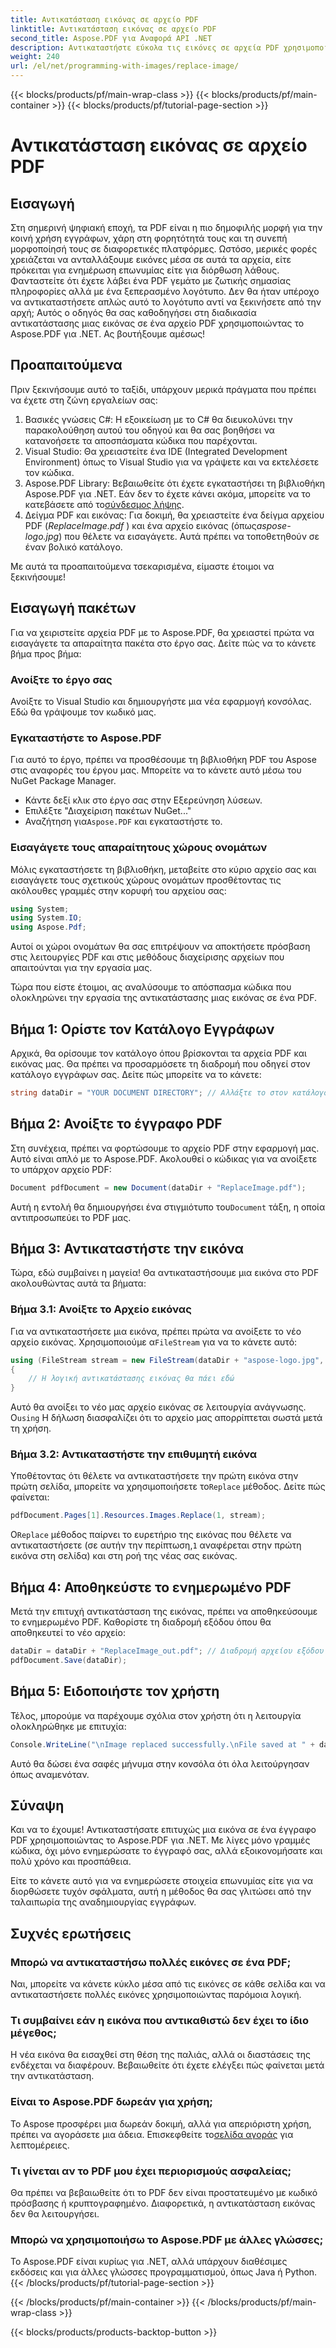 ```yaml
---
title: Αντικατάσταση εικόνας σε αρχείο PDF
linktitle: Αντικατάσταση εικόνας σε αρχείο PDF
second_title: Aspose.PDF για Αναφορά API .NET
description: Αντικαταστήστε εύκολα τις εικόνες σε αρχεία PDF χρησιμοποιώντας το Aspose.PDF για .NET. Ακολουθήστε αυτόν τον οδηγό για οδηγίες βήμα προς βήμα και βελτιώστε τις δεξιότητές σας στη διαχείριση PDF.
weight: 240
url: /el/net/programming-with-images/replace-image/
---
```


{{< blocks/products/pf/main-wrap-class >}}
{{< blocks/products/pf/main-container >}}
{{< blocks/products/pf/tutorial-page-section >}}

# Αντικατάσταση εικόνας σε αρχείο PDF

## Εισαγωγή

Στη σημερινή ψηφιακή εποχή, τα PDF είναι η πιο δημοφιλής μορφή για την κοινή χρήση εγγράφων, χάρη στη φορητότητά τους και τη συνεπή μορφοποίησή τους σε διαφορετικές πλατφόρμες. Ωστόσο, μερικές φορές χρειάζεται να ανταλλάξουμε εικόνες μέσα σε αυτά τα αρχεία, είτε πρόκειται για ενημέρωση επωνυμίας είτε για διόρθωση λάθους. Φανταστείτε ότι έχετε λάβει ένα PDF γεμάτο με ζωτικής σημασίας πληροφορίες αλλά με ένα ξεπερασμένο λογότυπο. Δεν θα ήταν υπέροχο να αντικαταστήσετε απλώς αυτό το λογότυπο αντί να ξεκινήσετε από την αρχή; Αυτός ο οδηγός θα σας καθοδηγήσει στη διαδικασία αντικατάστασης μιας εικόνας σε ένα αρχείο PDF χρησιμοποιώντας το Aspose.PDF για .NET. Ας βουτήξουμε αμέσως!

## Προαπαιτούμενα

Πριν ξεκινήσουμε αυτό το ταξίδι, υπάρχουν μερικά πράγματα που πρέπει να έχετε στη ζώνη εργαλείων σας:

1. Βασικές γνώσεις C#: Η εξοικείωση με το C# θα διευκολύνει την παρακολούθηση αυτού του οδηγού και θα σας βοηθήσει να κατανοήσετε τα αποσπάσματα κώδικα που παρέχονται.
2. Visual Studio: Θα χρειαστείτε ένα IDE (Integrated Development Environment) όπως το Visual Studio για να γράψετε και να εκτελέσετε τον κώδικα.
3.  Aspose.PDF Library: Βεβαιωθείτε ότι έχετε εγκαταστήσει τη βιβλιοθήκη Aspose.PDF για .NET. Εάν δεν το έχετε κάνει ακόμα, μπορείτε να το κατεβάσετε από το[σύνδεσμος λήψης](https://releases.aspose.com/pdf/net/).
4. Δείγμα PDF και εικόνας: Για δοκιμή, θα χρειαστείτε ένα δείγμα αρχείου PDF (*ReplaceImage.pdf* ) και ένα αρχείο εικόνας (όπως*aspose-logo.jpg*) που θέλετε να εισαγάγετε. Αυτά πρέπει να τοποθετηθούν σε έναν βολικό κατάλογο.

Με αυτά τα προαπαιτούμενα τσεκαρισμένα, είμαστε έτοιμοι να ξεκινήσουμε! 

## Εισαγωγή πακέτων

Για να χειριστείτε αρχεία PDF με το Aspose.PDF, θα χρειαστεί πρώτα να εισαγάγετε τα απαραίτητα πακέτα στο έργο σας. Δείτε πώς να το κάνετε βήμα προς βήμα:

### Ανοίξτε το έργο σας

Ανοίξτε το Visual Studio και δημιουργήστε μια νέα εφαρμογή κονσόλας. Εδώ θα γράψουμε τον κωδικό μας.

### Εγκαταστήστε το Aspose.PDF

Για αυτό το έργο, πρέπει να προσθέσουμε τη βιβλιοθήκη PDF του Aspose στις αναφορές του έργου μας. Μπορείτε να το κάνετε αυτό μέσω του NuGet Package Manager. 

- Κάντε δεξί κλικ στο έργο σας στην Εξερεύνηση λύσεων.
- Επιλέξτε "Διαχείριση πακέτων NuGet..."
-  Αναζήτηση για`Aspose.PDF` και εγκαταστήστε το.

### Εισαγάγετε τους απαραίτητους χώρους ονομάτων 

Μόλις εγκαταστήσετε τη βιβλιοθήκη, μεταβείτε στο κύριο αρχείο σας και εισαγάγετε τους σχετικούς χώρους ονομάτων προσθέτοντας τις ακόλουθες γραμμές στην κορυφή του αρχείου σας:

```csharp
using System;
using System.IO;
using Aspose.Pdf;
```

Αυτοί οι χώροι ονομάτων θα σας επιτρέψουν να αποκτήσετε πρόσβαση στις λειτουργίες PDF και στις μεθόδους διαχείρισης αρχείων που απαιτούνται για την εργασία μας.

Τώρα που είστε έτοιμοι, ας αναλύσουμε το απόσπασμα κώδικα που ολοκληρώνει την εργασία της αντικατάστασης μιας εικόνας σε ένα PDF. 

## Βήμα 1: Ορίστε τον Κατάλογο Εγγράφων

Αρχικά, θα ορίσουμε τον κατάλογο όπου βρίσκονται τα αρχεία PDF και εικόνας μας. Θα πρέπει να προσαρμόσετε τη διαδρομή που οδηγεί στον κατάλογο εγγράφων σας. Δείτε πώς μπορείτε να το κάνετε:

```csharp
string dataDir = "YOUR DOCUMENT DIRECTORY"; // Αλλάξτε το στον κατάλογό σας
```

## Βήμα 2: Ανοίξτε το έγγραφο PDF

Στη συνέχεια, πρέπει να φορτώσουμε το αρχείο PDF στην εφαρμογή μας. Αυτό είναι απλό με το Aspose.PDF. Ακολουθεί ο κώδικας για να ανοίξετε το υπάρχον αρχείο PDF:

```csharp
Document pdfDocument = new Document(dataDir + "ReplaceImage.pdf");
```

 Αυτή η εντολή θα δημιουργήσει ένα στιγμιότυπο του`Document` τάξη, η οποία αντιπροσωπεύει το PDF μας.

## Βήμα 3: Αντικαταστήστε την εικόνα

Τώρα, εδώ συμβαίνει η μαγεία! Θα αντικαταστήσουμε μια εικόνα στο PDF ακολουθώντας αυτά τα βήματα:

### Βήμα 3.1: Ανοίξτε το Αρχείο εικόνας

 Για να αντικαταστήσετε μια εικόνα, πρέπει πρώτα να ανοίξετε το νέο αρχείο εικόνας. Χρησιμοποιούμε α`FileStream` για να το κάνετε αυτό:

```csharp
using (FileStream stream = new FileStream(dataDir + "aspose-logo.jpg", FileMode.Open))
{
    // Η λογική αντικατάστασης εικόνας θα πάει εδώ
}
```

 Αυτό θα ανοίξει το νέο μας αρχείο εικόνας σε λειτουργία ανάγνωσης. Ο`using` Η δήλωση διασφαλίζει ότι το αρχείο μας απορρίπτεται σωστά μετά τη χρήση.

### Βήμα 3.2: Αντικαταστήστε την επιθυμητή εικόνα

 Υποθέτοντας ότι θέλετε να αντικαταστήσετε την πρώτη εικόνα στην πρώτη σελίδα, μπορείτε να χρησιμοποιήσετε το`Replace` μέθοδος. Δείτε πώς φαίνεται:

```csharp
pdfDocument.Pages[1].Resources.Images.Replace(1, stream);
```

 Ο`Replace` μέθοδος παίρνει το ευρετήριο της εικόνας που θέλετε να αντικαταστήσετε (σε αυτήν την περίπτωση,`1` αναφέρεται στην πρώτη εικόνα στη σελίδα) και στη ροή της νέας σας εικόνας.

## Βήμα 4: Αποθηκεύστε το ενημερωμένο PDF

Μετά την επιτυχή αντικατάσταση της εικόνας, πρέπει να αποθηκεύσουμε το ενημερωμένο PDF. Καθορίστε τη διαδρομή εξόδου όπου θα αποθηκευτεί το νέο αρχείο:

```csharp
dataDir = dataDir + "ReplaceImage_out.pdf"; // Διαδρομή αρχείου εξόδου
pdfDocument.Save(dataDir);
```

## Βήμα 5: Ειδοποιήστε τον χρήστη

Τέλος, μπορούμε να παρέχουμε σχόλια στον χρήστη ότι η λειτουργία ολοκληρώθηκε με επιτυχία:

```csharp
Console.WriteLine("\nImage replaced successfully.\nFile saved at " + dataDir);
```

Αυτό θα δώσει ένα σαφές μήνυμα στην κονσόλα ότι όλα λειτούργησαν όπως αναμενόταν.

## Σύναψη

Και να το έχουμε! Αντικαταστήσατε επιτυχώς μια εικόνα σε ένα έγγραφο PDF χρησιμοποιώντας το Aspose.PDF για .NET. Με λίγες μόνο γραμμές κώδικα, όχι μόνο ενημερώσατε το έγγραφό σας, αλλά εξοικονομήσατε και πολύ χρόνο και προσπάθεια. 

Είτε το κάνετε αυτό για να ενημερώσετε στοιχεία επωνυμίας είτε για να διορθώσετε τυχόν σφάλματα, αυτή η μέθοδος θα σας γλιτώσει από την ταλαιπωρία της αναδημιουργίας εγγράφων.

## Συχνές ερωτήσεις

### Μπορώ να αντικαταστήσω πολλές εικόνες σε ένα PDF;
Ναι, μπορείτε να κάνετε κύκλο μέσα από τις εικόνες σε κάθε σελίδα και να αντικαταστήσετε πολλές εικόνες χρησιμοποιώντας παρόμοια λογική.

### Τι συμβαίνει εάν η εικόνα που αντικαθιστώ δεν έχει το ίδιο μέγεθος;
Η νέα εικόνα θα εισαχθεί στη θέση της παλιάς, αλλά οι διαστάσεις της ενδέχεται να διαφέρουν. Βεβαιωθείτε ότι έχετε ελέγξει πώς φαίνεται μετά την αντικατάσταση.

### Είναι το Aspose.PDF δωρεάν για χρήση;
 Το Aspose προσφέρει μια δωρεάν δοκιμή, αλλά για απεριόριστη χρήση, πρέπει να αγοράσετε μια άδεια. Επισκεφθείτε το[σελίδα αγοράς](https://purchase.aspose.com/buy) για λεπτομέρειες.

### Τι γίνεται αν το PDF μου έχει περιορισμούς ασφαλείας;
Θα πρέπει να βεβαιωθείτε ότι το PDF δεν είναι προστατευμένο με κωδικό πρόσβασης ή κρυπτογραφημένο. Διαφορετικά, η αντικατάσταση εικόνας δεν θα λειτουργήσει.

### Μπορώ να χρησιμοποιήσω το Aspose.PDF με άλλες γλώσσες;
Το Aspose.PDF είναι κυρίως για .NET, αλλά υπάρχουν διαθέσιμες εκδόσεις και για άλλες γλώσσες προγραμματισμού, όπως Java ή Python.
{{< /blocks/products/pf/tutorial-page-section >}}

{{< /blocks/products/pf/main-container >}}
{{< /blocks/products/pf/main-wrap-class >}}

{{< blocks/products/products-backtop-button >}}
